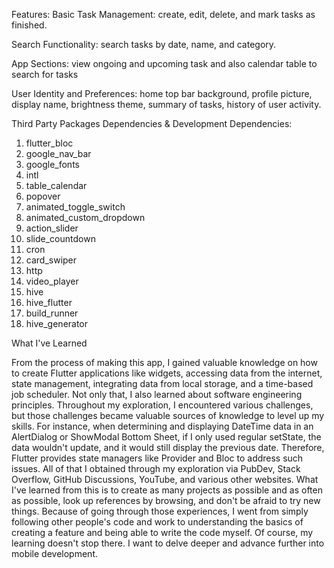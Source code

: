 Features:
Basic Task Management: create, edit, delete, and mark tasks as finished.

Search Functionality: search tasks by date, name, and category.

App Sections: view ongoing and upcoming task and also calendar table to search for tasks

User Identity and Preferences: home top bar background, profile picture, display name, brightness theme, summary of tasks, history of user activity.

Third Party Packages Dependencies & Development Dependencies:
1. flutter_bloc
2. google_nav_bar
3. google_fonts
4. intl
5. table_calendar
6. popover
7. animated_toggle_switch
8. animated_custom_dropdown
9. action_slider
10. slide_countdown
11. cron
12. card_swiper
13. http
14. video_player
15. hive
16. hive_flutter
17. build_runner
18. hive_generator




What I've Learned

From the process of making this app, I gained valuable knowledge on how to create Flutter applications like widgets, accessing data from the internet, state management, integrating data from local storage, and a time-based job scheduler.
Not only that, I also learned about software engineering principles. Throughout my exploration, I encountered various challenges, but those challenges became valuable sources of knowledge to level up my skills. 
For instance, when determining and displaying DateTime data in an AlertDialog or ShowModal Bottom Sheet, if I only used regular setState, the data wouldn't update, and it would still display the previous date. Therefore, Flutter provides state managers like Provider and Bloc to address such issues.
All of that I obtained through my exploration via PubDev, Stack Overflow, GitHub Discussions, YouTube, and various other websites.
What I've learned from this is to create as many projects as possible and as often as possible, look up references by browsing, and don't be afraid to try new things. Because of going through those experiences, I went from simply following other people's code and work to understanding the basics of creating a feature and being able to write the code myself.
Of course, my learning doesn't stop there. I want to delve deeper and advance further into mobile development.
